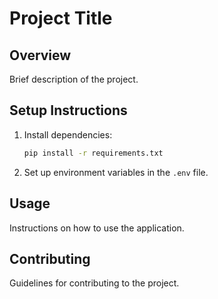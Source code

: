 # Project Title

## Overview

Brief description of the project.

## Setup Instructions

1. Install dependencies:
   ```bash
   pip install -r requirements.txt
   ```

2. Set up environment variables in the `.env` file.

## Usage

Instructions on how to use the application.

## Contributing

Guidelines for contributing to the project.
